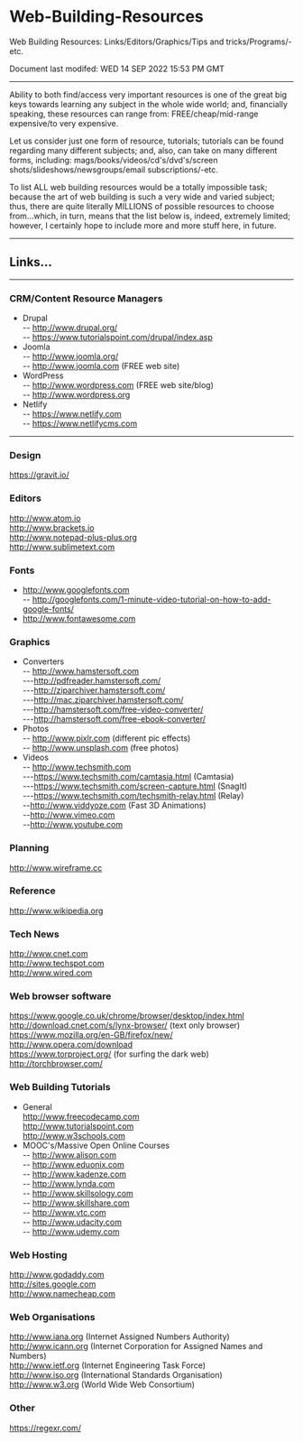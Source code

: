 # Web-Building-Resources
Web Building Resources: Links/Editors/Graphics/Tips and tricks/Programs/-etc.  

Document last modifed: WED 14 SEP 2022 15:53 PM GMT

-----

Ability to both find/access very important resources is one of the great big keys towards learning any subject in the whole wide world; and, financially speaking, these resources can range from: FREE/cheap/mid-range expensive/to very expensive.

Let us consider just one form of resource, tutorials; tutorials can be found regarding many different subjects; and, also, can take on many different forms, including: mags/books/videos/cd's/dvd's/screen shots/slideshows/newsgroups/email subscriptions/-etc.

To list ALL web building resources would be a totally impossible task; because the art of web building is such a very wide and varied subject; thus, there are quite literally MILLIONS of possible resources to choose from...which, in turn, means that the list below is, indeed, extremely limited; however, I certainly hope to include more and more stuff here, in future.

-----

## Links...

-----

### CRM/Content Resource Managers  

- Drupal  
-- http://www.drupal.org/  
-- https://www.tutorialspoint.com/drupal/index.asp  
- Joomla  
-- http://www.joomla.org/  
-- http://www.joomla.com  (FREE web site)  
- WordPress    
-- http://www.wordpress.com  (FREE web site/blog)  
-- http://www.wordpress.org 
- Netlify  
-- https://www.netlify.com  
-- https://www.netlifycms.com  

-----

### Design

https://gravit.io/  

### Editors

http://www.atom.io  
http://www.brackets.io  
http://www.notepad-plus-plus.org  
http://www.sublimetext.com  

### Fonts

- http://www.googlefonts.com  
-- http://googlefonts.com/1-minute-video-tutorial-on-how-to-add-google-fonts/  
- http://www.fontawesome.com  

### Graphics

- Converters  
-- http://www.hamstersoft.com   
---http://pdfreader.hamstersoft.com/  
---http://ziparchiver.hamstersoft.com/  
---http://mac.ziparchiver.hamstersoft.com/  
---http://hamstersoft.com/free-video-converter/  
---http://hamstersoft.com/free-ebook-converter/  
- Photos  
-- http://www.pixlr.com  (different pic effects)  
-- http://www.unsplash.com  (free photos) 
- Videos  
-- http://www.techsmith.com   
---https://www.techsmith.com/camtasia.html (Camtasia)  
---https://www.techsmith.com/screen-capture.html (SnagIt)  
---https://www.techsmith.com/techsmith-relay.html (Relay)  
--http://www.viddyoze.com  (Fast 3D Animations)     
--http://www.vimeo.com  
--http://www.youtube.com  

### Planning

http://www.wireframe.cc  

### Reference

http://www.wikipedia.org  

### Tech News

http://www.cnet.com  
http://www.techspot.com    
http://www.wired.com  

### Web browser software

https://www.google.co.uk/chrome/browser/desktop/index.html  
http://download.cnet.com/s/lynx-browser/  (text only browser)  
https://www.mozilla.org/en-GB/firefox/new/  
http://www.opera.com/download  
https://www.torproject.org/  (for surfing the dark web)  
http://torchbrowser.com/  

### Web Building Tutorials

- General  
http://www.freecodecamp.com  
http://www.tutorialspoint.com  
http://www.w3schools.com  
- MOOC's/Massive Open Online Courses    
-- http://www.alison.com  
-- http://www.eduonix.com  
-- http://www.kadenze.com  
-- http://www.lynda.com  
-- http://www.skillsology.com  
-- http://www.skillshare.com  
-- http://www.vtc.com  
-- http://www.udacity.com  
-- http://www.udemy.com  

### Web Hosting

http://www.godaddy.com  
http://sites.google.com  
http://www.namecheap.com  

### Web Organisations

http://www.iana.org (Internet Assigned Numbers Authority)  
http://www.icann.org (Internet Corporation for Assigned Names and Numbers)    
http://www.ietf.org (Internet Engineering Task Force)  
http://www.iso.org  (International Standards Organisation)  
http://www.w3.org  (World Wide Web Consortium)  

### Other

https://regexr.com/  

